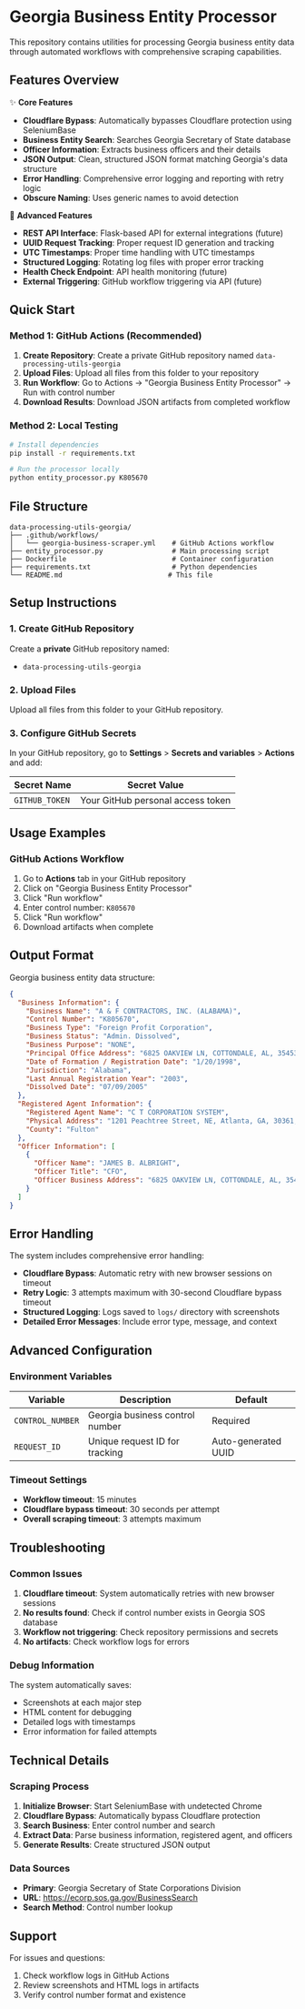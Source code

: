# Georgia Business Entity Processor

This repository contains utilities for processing Georgia business entity data through automated workflows with comprehensive scraping capabilities.

## Features Overview

✨ **Core Features**
- **Cloudflare Bypass**: Automatically bypasses Cloudflare protection using SeleniumBase
- **Business Entity Search**: Searches Georgia Secretary of State database
- **Officer Information**: Extracts business officers and their details
- **JSON Output**: Clean, structured JSON format matching Georgia's data structure
- **Error Handling**: Comprehensive error logging and reporting with retry logic
- **Obscure Naming**: Uses generic names to avoid detection

🚀 **Advanced Features**
- **REST API Interface**: Flask-based API for external integrations (future)
- **UUID Request Tracking**: Proper request ID generation and tracking
- **UTC Timestamps**: Proper time handling with UTC timestamps
- **Structured Logging**: Rotating log files with proper error tracking
- **Health Check Endpoint**: API health monitoring (future)
- **External Triggering**: GitHub workflow triggering via API (future)

## Quick Start

### Method 1: GitHub Actions (Recommended)

1. **Create Repository**: Create a private GitHub repository named `data-processing-utils-georgia`
2. **Upload Files**: Upload all files from this folder to your repository
3. **Run Workflow**: Go to Actions → "Georgia Business Entity Processor" → Run with control number
4. **Download Results**: Download JSON artifacts from completed workflow

### Method 2: Local Testing

```bash
# Install dependencies
pip install -r requirements.txt

# Run the processor locally
python entity_processor.py K805670
```

## File Structure

```
data-processing-utils-georgia/
├── .github/workflows/
│   └── georgia-business-scraper.yml    # GitHub Actions workflow
├── entity_processor.py                 # Main processing script
├── Dockerfile                          # Container configuration
├── requirements.txt                    # Python dependencies
└── README.md                          # This file
```

## Setup Instructions

### 1. Create GitHub Repository

Create a **private** GitHub repository named:
- `data-processing-utils-georgia`

### 2. Upload Files

Upload all files from this folder to your GitHub repository.

### 3. Configure GitHub Secrets

In your GitHub repository, go to **Settings** > **Secrets and variables** > **Actions** and add:

| Secret Name | Secret Value |
|-------------|--------------|
| `GITHUB_TOKEN` | Your GitHub personal access token |

## Usage Examples

### GitHub Actions Workflow

1. Go to **Actions** tab in your GitHub repository
2. Click on "Georgia Business Entity Processor"
3. Click "Run workflow"
4. Enter control number: `K805670`
5. Click "Run workflow"
6. Download artifacts when complete

## Output Format

Georgia business entity data structure:

```json
{
  "Business Information": {
    "Business Name": "A & F CONTRACTORS, INC. (ALABAMA)",
    "Control Number": "K805670",
    "Business Type": "Foreign Profit Corporation",
    "Business Status": "Admin. Dissolved",
    "Business Purpose": "NONE",
    "Principal Office Address": "6825 OAKVIEW LN, COTTONDALE, AL, 35453-3912, USA",
    "Date of Formation / Registration Date": "1/20/1998",
    "Jurisdiction": "Alabama",
    "Last Annual Registration Year": "2003",
    "Dissolved Date": "07/09/2005"
  },
  "Registered Agent Information": {
    "Registered Agent Name": "C T CORPORATION SYSTEM",
    "Physical Address": "1201 Peachtree Street, NE, Atlanta, GA, 30361, USA",
    "County": "Fulton"
  },
  "Officer Information": [
    {
      "Officer Name": "JAMES B. ALBRIGHT",
      "Officer Title": "CFO",
      "Officer Business Address": "6825 OAKVIEW LN, COTTONDALE, AL, 35453, USA"
    }
  ]
}
```

## Error Handling

The system includes comprehensive error handling:

- **Cloudflare Bypass**: Automatic retry with new browser sessions on timeout
- **Retry Logic**: 3 attempts maximum with 30-second Cloudflare bypass timeout
- **Structured Logging**: Logs saved to `logs/` directory with screenshots
- **Detailed Error Messages**: Include error type, message, and context

## Advanced Configuration

### Environment Variables

| Variable | Description | Default |
|----------|-------------|---------|
| `CONTROL_NUMBER` | Georgia business control number | Required |
| `REQUEST_ID` | Unique request ID for tracking | Auto-generated UUID |

### Timeout Settings

- **Workflow timeout**: 15 minutes
- **Cloudflare bypass timeout**: 30 seconds per attempt
- **Overall scraping timeout**: 3 attempts maximum

## Troubleshooting

### Common Issues

1. **Cloudflare timeout**: System automatically retries with new browser sessions
2. **No results found**: Check if control number exists in Georgia SOS database
3. **Workflow not triggering**: Check repository permissions and secrets
4. **No artifacts**: Check workflow logs for errors

### Debug Information

The system automatically saves:
- Screenshots at each major step
- HTML content for debugging
- Detailed logs with timestamps
- Error information for failed attempts

## Technical Details

### Scraping Process

1. **Initialize Browser**: Start SeleniumBase with undetected Chrome
2. **Cloudflare Bypass**: Automatically bypass Cloudflare protection
3. **Search Business**: Enter control number and search
4. **Extract Data**: Parse business information, registered agent, and officers
5. **Generate Results**: Create structured JSON output

### Data Sources

- **Primary**: Georgia Secretary of State Corporations Division
- **URL**: https://ecorp.sos.ga.gov/BusinessSearch
- **Search Method**: Control number lookup

## Support

For issues and questions:
1. Check workflow logs in GitHub Actions
2. Review screenshots and HTML logs in artifacts
3. Verify control number format and existence 